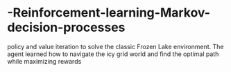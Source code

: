 # -Reinforcement-learning-Markov-decision-processes
policy and value iteration to solve the classic Frozen Lake environment. The agent learned how to navigate the icy grid world and find the optimal path while maximizing rewards
